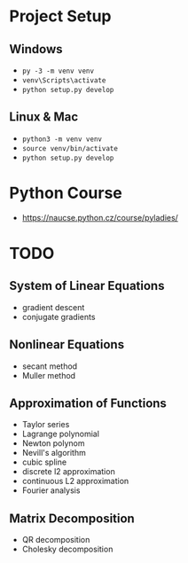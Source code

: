 # Project Setup
## Windows
* `py -3 -m venv venv`
* `venv\Scripts\activate`
* `python setup.py develop`

## Linux & Mac
* `python3 -m venv venv`
* `source venv/bin/activate`
* `python setup.py develop`

# Python Course
* https://naucse.python.cz/course/pyladies/


# TODO
## System of Linear Equations
* gradient descent
* conjugate gradients

## Nonlinear Equations
* secant method
* Muller method

## Approximation of Functions
* Taylor series
* Lagrange polynomial
* Newton polynom
* Nevill's algorithm
* cubic spline
* discrete l2 approximation
* continuous L2 approximation
* Fourier analysis

## Matrix Decomposition
* QR decomposition
* Cholesky decomposition